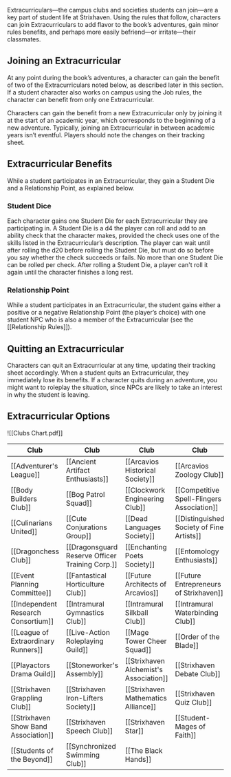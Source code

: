 Extracurriculars—the campus clubs and societies students can join—are a key part of student life at Strixhaven. Using the rules that follow, characters can join Extracurriculars to add flavor to the book’s adventures, gain minor rules benefits, and perhaps more easily befriend—or irritate—their classmates.

## Joining an Extracurricular
At any point during the book’s adventures, a character can gain the benefit of two of the Extracurriculars noted below, as described later in this section. If a student character also works on campus using the Job rules, the character can benefit from only one Extracurricular. 

Characters can gain the benefit from a new Extracurricular only by joining it at the start of an academic year, which corresponds to the beginning of a new adventure. Typically, joining an Extracurricular in between academic years isn’t eventful. Players should note the changes on their tracking sheet.

## Extracurricular Benefits
While a student participates in an Extracurricular, they gain a Student Die and a Relationship Point, as explained below.

### Student Dice
Each character gains one Student Die for each Extracurricular they are participating in. A Student Die is a d4 the player can roll and add to an ability check that the character makes, provided the check uses one of the skills listed in the Extracurricular’s description. The player can wait until after rolling the d20 before rolling the Student Die, but must do so before you say whether the check succeeds or fails. No more than one Student Die can be rolled per check. After rolling a Student Die, a player can't roll it again until the character finishes a long rest.

### Relationship Point
While a student participates in an Extracurricular, the student gains either a positive or a negative Relationship Point (the player’s choice) with one student NPC who is also a member of the Extracurricular (see the [[Relationship Rules]]).

## Quitting an Extracurricular
Characters can quit an Extracurricular at any time, updating their tracking sheet accordingly. When a student quits an Extracurricular, they immediately lose its benefits. If a character quits during an adventure, you might want to roleplay the situation, since NPCs are likely to take an interest in why the student is leaving.

## Extracurricular Options
![[Clubs Chart.pdf]]

| Club                                 | Club                                            | Club                                   | Club                                       |
| ------------------------------------ | ----------------------------------------------- | -------------------------------------- | ------------------------------------------ |
| [[Adventurer's League]]              | [[Ancient Artifact Enthusiasts]]                | [[Arcavios Historical Society]]        | [[Arcavios Zoology Club]]                  |
| [[Body Builders Club]]               | [[Bog Patrol Squad]]                            | [[Clockwork Engineering Club]]         | [[Competitive Spell-Flingers Association]] |
| [[Culinarians United]]               | [[Cute Conjurations Group]]                     | [[Dead Languages Society]]             | [[Distinguished Society of Fine Artists]]  |
| [[Dragonchess Club]]                 | [[Dragonsguard Reserve Officer Training Corp.]] | [[Enchanting Poets Society]]           | [[Entomology Enthusiasts]]                 |
| [[Event Planning Committee]]         | [[Fantastical Horticulture Club]]               | [[Future Architects of Arcavios]]      | [[Future Entrepreneurs of Strixhaven]]     |
| [[Independent Research Consortium]]  | [[Intramural Gymnastics Club]]                  | [[Intramural Silkball Club]]           | [[Intramural Waterbinding Club]]           |
| [[League of Extraordinary Runners]]  | [[Live-Action Roleplaying Guild]]               | [[Mage Tower Cheer Squad]]             | [[Order of the Blade]]                     |
| [[Playactors Drama Guild]]           | [[Stoneworker's Assembly]]                      | [[Strixhaven Alchemist's Association]] | [[Strixhaven Debate Club]]                 |
| [[Strixhaven Grappling Club]]        | [[Strixhaven Iron-Lifters Society]]             | [[Strixhaven Mathematics Alliance]]    | [[Strixhaven Quiz Club]]                   |
| [[Strixhaven Show Band Association]] | [[Strixhaven Speech Club]]                      | [[Strixhaven Star]]                    | [[Student-Mages of Faith]]                 |
| [[Students of the Beyond]]           | [[Synchronized Swimming Club]]                  | [[The Black Hands]]                                       |                                            |